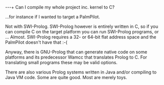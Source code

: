 ---+ Can I compile my whole project inc. kernel to C?

...for instance if I wanted to target a PalmPilot.

Not with SWI-Prolog. SWI-Prolog however is entirely written in C, so if
you can compile C on the target platform you can run SWI-Prolog
programs, or ... Almost. SWI-Prolog requires a 32- or 64-bit flat
address space and the PalmPilot doesn't have that :-(

Anyway, there is GNU-Prolog that can generate native code on some
platforms and its predecessor Wamcc that translates Prolog to C. For
translating small programs these may be valid options.

There are also various Prolog systems written in Java and/or compiling
to Java VM code. Some are quite good. Most are merely toys. 

